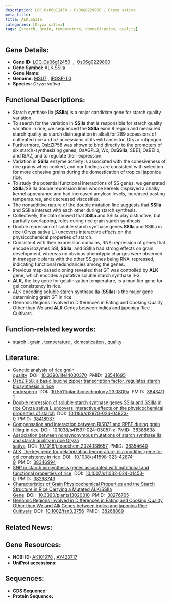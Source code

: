 ```yaml
---
description: LOC_Os06g12450 ; Os06g0229800 ; Oryza sativa
meta_title:
title: ALK,SSIIa
categories: [Oryza sativa]
tags: [starch, grain, temperature, domestication, quality]
---
```


## Gene Details:
- **Gene ID:** [LOC_Os06g12450](http://rice.uga.edu/cgi-bin/ORF_infopage.cgi?orf=LOC_Os06g12450)  &nbsp;,&nbsp; [Os06g0229800](https://rapdb.dna.affrc.go.jp/locus/?name=Os06g0229800)  
- **Gene Symbol:** ALK,SSIIa
- **Gene Name:**
- **Genome:**  [MSU7](http://rice.uga.edu/)&nbsp;,&nbsp;[IRGSP-1.0](https://rapdb.dna.affrc.go.jp/download/irgsp1.html)
- **Species:** *Oryza sativa*

## Functional Descriptions:
   - Starch synthase IIa (**SSIIa**) is a major candidate gene for starch quality variation.
   - To search for the variation in **SSIIa** that is responsible for starch quality variation in rice, we sequenced the **SSIIa** exon 8 region and measured starch quality as starch disintegration in alkali for 289 accessions of cultivated rice and 57 accessions of its wild ancestor, Oryza rufipogon.
   - Furthermore, OsbZIP58 was shown to bind directly to the promoters of six starch-synthesizing genes, OsAGPL3, Wx, Os**SSIIa**, SBE1, OsBEIIb, and ISA2, and to regulate their expression.
   - Variation in **SSIIa** enzyme activity is associated with the cohesiveness of rice grains when cooked, and our findings are consistent with selection for more cohesive grains during the domestication of tropical japonica rice.
   - To study the potential functional interactions of SS genes, we generated **SSIIa**/SSIIIa double repression lines whose kernels displayed a chalky kernel appearance and had increased amylose levels, increased pasting temperatures, and decreased viscosities.
   - The nonadditive nature of the double mutation line suggests that **SSIIa** and SSIIIa interact with each other during starch synthesis.
   - Collectively, the data showed that **SSIIa** and SSIIIa play distinctive, but partially overlapping, roles during rice grain starch synthesis.
   - Double repression of soluble starch synthase genes **SSIIa** and SSIIIa in rice (Oryza sativa L.) uncovers interactive effects on the physicochemical properties of starch.
   - Consistent with their expression domains, RNAi repression of genes that encode isozymes SSI, **SSIIa**, and SSIIIa had strong effects on grain development, whereas no obvious phenotypic changes were observed in transgenic plants with the other SS genes being RNAi repressed, indicating functional redundancies among the genes.
   - Previous map-based cloning revealed that GT was controlled by **ALK** gene, which encodes a putative soluble starch synthase II-3.
   - **ALK**, the key gene for gelatinization temperature, is a modifier gene for gel consistency in rice.
   - ALK encoding soluble starch synthase IIa (**SSIIa**) is the major gene determining grain GT in rice.
   - Genomic Regions Involved in Differences in Eating and Cooking Quality Other than Wx and **ALK** Genes between indica and japonica Rice Cultivars.

## Function-related keywords:
   - [starch](/tags/starch/)&nbsp;,&nbsp;[grain](/tags/grain/)&nbsp;,&nbsp;[temperature](/tags/temperature/)&nbsp;,&nbsp;[domestication](/tags/domestication/)&nbsp;,&nbsp;[quality](/tags/quality/)

## Literature:
   - [Genetic analysis of rice grain quality](https://www.doi.org/10.3390/life14030370)&nbsp;&nbsp;DOI:&nbsp;&nbsp;[10.3390/life14030370](https://www.doi.org/10.3390/life14030370)&nbsp;&nbsp;PMID:&nbsp;&nbsp;[38541695](https://pubmed.ncbi.nlm.nih.gov/38541695/)
   - [OsbZIP58, a basic leucine zipper transcription factor, regulates starch biosynthesis in rice endosperm](https://www.doi.org/10.5511/plantbiotechnology.23.0809a)&nbsp;&nbsp;DOI:&nbsp;&nbsp;[10.5511/plantbiotechnology.23.0809a](https://www.doi.org/10.5511/plantbiotechnology.23.0809a)&nbsp;&nbsp;PMID:&nbsp;&nbsp;[38434111](https://pubmed.ncbi.nlm.nih.gov/38434111/)
   - [Double repression of soluble starch synthase genes SSIIa and SSIIIa in rice Oryza sativa L uncovers interactive effects on the physicochemical properties of starch](https://www.doi.org/10.1186/s12870-024-04823-0)&nbsp;&nbsp;DOI:&nbsp;&nbsp;[10.1186/s12870-024-04823-0](https://www.doi.org/10.1186/s12870-024-04823-0)&nbsp;&nbsp;PMID:&nbsp;&nbsp;[38418937](https://pubmed.ncbi.nlm.nih.gov/38418937/)
   - [Compensation and interaction between RISBZ1 and RPBF during grain filling in rice](https://www.doi.org/10.1038/s41597-024-03057-x)&nbsp;&nbsp;DOI:&nbsp;&nbsp;[10.1038/s41597-024-03057-x](https://www.doi.org/10.1038/s41597-024-03057-x)&nbsp;&nbsp;PMID:&nbsp;&nbsp;[38388638](https://pubmed.ncbi.nlm.nih.gov/38388638/)
   - [Association between nonsynonymous mutations of starch synthase IIa and starch quality in rice Oryza sativa](https://www.doi.org/10.1016/j.foodchem.2024.138657)&nbsp;&nbsp;DOI:&nbsp;&nbsp;[10.1016/j.foodchem.2024.138657](https://www.doi.org/10.1016/j.foodchem.2024.138657)&nbsp;&nbsp;PMID:&nbsp;&nbsp;[38354640](https://pubmed.ncbi.nlm.nih.gov/38354640/)
   - [ALK, the key gene for gelatinization temperature, is a modifier gene for gel consistency in rice](https://www.doi.org/10.1038/s41598-023-42874-9)&nbsp;&nbsp;DOI:&nbsp;&nbsp;[10.1038/s41598-023-42874-9](https://www.doi.org/10.1038/s41598-023-42874-9)&nbsp;&nbsp;PMID:&nbsp;&nbsp;[38346994](https://pubmed.ncbi.nlm.nih.gov/38346994/)
   - [SNP in starch biosynthesis genes associated with nutritional and functional properties of rice](https://www.doi.org/10.1007/s11032-024-01453-0)&nbsp;&nbsp;DOI:&nbsp;&nbsp;[10.1007/s11032-024-01453-0](https://www.doi.org/10.1007/s11032-024-01453-0)&nbsp;&nbsp;PMID:&nbsp;&nbsp;[38298743](https://pubmed.ncbi.nlm.nih.gov/38298743/)
   - [Characteristics of Grain Physicochemical Properties and the Starch Structure in Rice Carrying a Mutated ALK/SSIIa Gene](https://www.doi.org/10.3390/plants13020310)&nbsp;&nbsp;DOI:&nbsp;&nbsp;[10.3390/plants13020310](https://www.doi.org/10.3390/plants13020310)&nbsp;&nbsp;PMID:&nbsp;&nbsp;[38276765](https://pubmed.ncbi.nlm.nih.gov/38276765/)
   - [Genomic Regions Involved in Differences in Eating and Cooking Quality Other than Wx and Alk Genes between indica and japonica Rice Cultivars](https://www.doi.org/10.1002/fsn3.3756)&nbsp;&nbsp;DOI:&nbsp;&nbsp;[10.1002/fsn3.3756](https://www.doi.org/10.1002/fsn3.3756)&nbsp;&nbsp;PMID:&nbsp;&nbsp;[38268889](https://pubmed.ncbi.nlm.nih.gov/38268889/)

## Related News:

## Gene Resources:
- **NCBI ID:**  [AK101978](http://www.ncbi.nlm.nih.gov/nuccore/AK101978)&nbsp;,&nbsp;[AY423717](http://www.ncbi.nlm.nih.gov/nuccore/AY423717)
- **UniProt accessions:** [](https://www.uniprot.org/uniprotkb//entry)

## Sequences:
- **CDS Sequence:**
- **Protein Sequence:**
